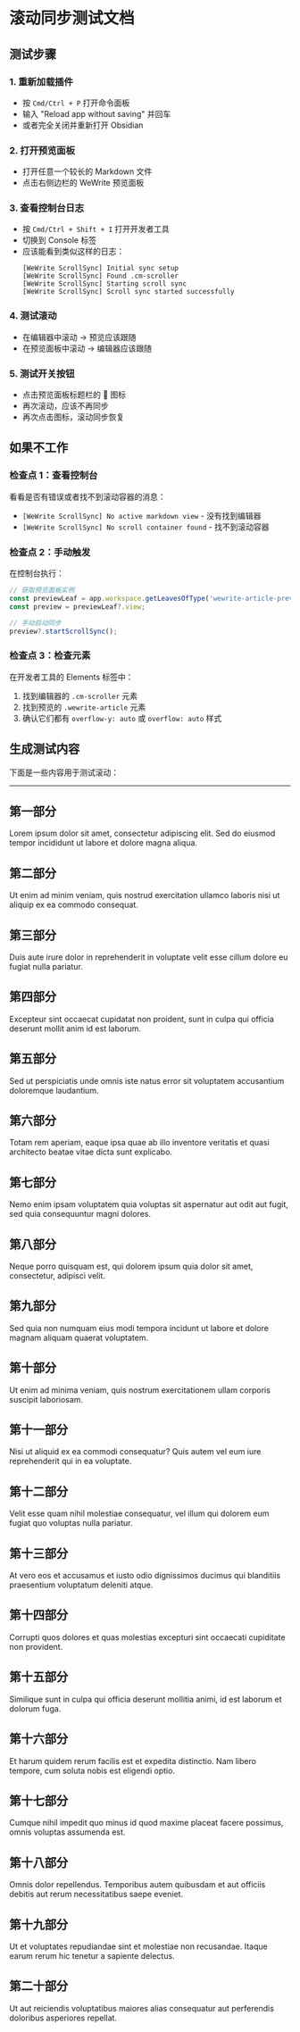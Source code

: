 # 滚动同步测试文档

## 测试步骤

### 1. 重新加载插件
- 按 `Cmd/Ctrl + P` 打开命令面板
- 输入 "Reload app without saving" 并回车
- 或者完全关闭并重新打开 Obsidian

### 2. 打开预览面板
- 打开任意一个较长的 Markdown 文件
- 点击右侧边栏的 WeWrite 预览面板

### 3. 查看控制台日志
- 按 `Cmd/Ctrl + Shift + I` 打开开发者工具
- 切换到 Console 标签
- 应该能看到类似这样的日志：
  ```
  [WeWrite ScrollSync] Initial sync setup
  [WeWrite ScrollSync] Found .cm-scroller
  [WeWrite ScrollSync] Starting scroll sync
  [WeWrite ScrollSync] Scroll sync started successfully
  ```

### 4. 测试滚动
- 在编辑器中滚动 → 预览应该跟随
- 在预览面板中滚动 → 编辑器应该跟随

### 5. 测试开关按钮
- 点击预览面板标题栏的 🔗 图标
- 再次滚动，应该不再同步
- 再次点击图标，滚动同步恢复

## 如果不工作

### 检查点 1：查看控制台
看看是否有错误或者找不到滚动容器的消息：
- `[WeWrite ScrollSync] No active markdown view` - 没有找到编辑器
- `[WeWrite ScrollSync] No scroll container found` - 找不到滚动容器

### 检查点 2：手动触发
在控制台执行：
```javascript
// 获取预览面板实例
const previewLeaf = app.workspace.getLeavesOfType('wewrite-article-preview')[0];
const preview = previewLeaf?.view;

// 手动启动同步
preview?.startScrollSync();
```

### 检查点 3：检查元素
在开发者工具的 Elements 标签中：
1. 找到编辑器的 `.cm-scroller` 元素
2. 找到预览的 `.wewrite-article` 元素
3. 确认它们都有 `overflow-y: auto` 或 `overflow: auto` 样式

## 生成测试内容

下面是一些内容用于测试滚动：

---

## 第一部分

Lorem ipsum dolor sit amet, consectetur adipiscing elit. Sed do eiusmod tempor incididunt ut labore et dolore magna aliqua.

## 第二部分

Ut enim ad minim veniam, quis nostrud exercitation ullamco laboris nisi ut aliquip ex ea commodo consequat.

## 第三部分

Duis aute irure dolor in reprehenderit in voluptate velit esse cillum dolore eu fugiat nulla pariatur.

## 第四部分

Excepteur sint occaecat cupidatat non proident, sunt in culpa qui officia deserunt mollit anim id est laborum.

## 第五部分

Sed ut perspiciatis unde omnis iste natus error sit voluptatem accusantium doloremque laudantium.

## 第六部分

Totam rem aperiam, eaque ipsa quae ab illo inventore veritatis et quasi architecto beatae vitae dicta sunt explicabo.

## 第七部分

Nemo enim ipsam voluptatem quia voluptas sit aspernatur aut odit aut fugit, sed quia consequuntur magni dolores.

## 第八部分

Neque porro quisquam est, qui dolorem ipsum quia dolor sit amet, consectetur, adipisci velit.

## 第九部分

Sed quia non numquam eius modi tempora incidunt ut labore et dolore magnam aliquam quaerat voluptatem.

## 第十部分

Ut enim ad minima veniam, quis nostrum exercitationem ullam corporis suscipit laboriosam.

## 第十一部分

Nisi ut aliquid ex ea commodi consequatur? Quis autem vel eum iure reprehenderit qui in ea voluptate.

## 第十二部分

Velit esse quam nihil molestiae consequatur, vel illum qui dolorem eum fugiat quo voluptas nulla pariatur.

## 第十三部分

At vero eos et accusamus et iusto odio dignissimos ducimus qui blanditiis praesentium voluptatum deleniti atque.

## 第十四部分

Corrupti quos dolores et quas molestias excepturi sint occaecati cupiditate non provident.

## 第十五部分

Similique sunt in culpa qui officia deserunt mollitia animi, id est laborum et dolorum fuga.

## 第十六部分

Et harum quidem rerum facilis est et expedita distinctio. Nam libero tempore, cum soluta nobis est eligendi optio.

## 第十七部分

Cumque nihil impedit quo minus id quod maxime placeat facere possimus, omnis voluptas assumenda est.

## 第十八部分

Omnis dolor repellendus. Temporibus autem quibusdam et aut officiis debitis aut rerum necessitatibus saepe eveniet.

## 第十九部分

Ut et voluptates repudiandae sint et molestiae non recusandae. Itaque earum rerum hic tenetur a sapiente delectus.

## 第二十部分

Ut aut reiciendis voluptatibus maiores alias consequatur aut perferendis doloribus asperiores repellat.

